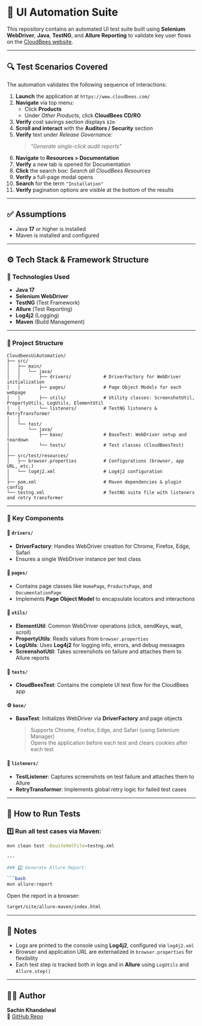 # 🚀 UI Automation Suite

This repository contains an automated UI test suite built using **Selenium WebDriver**, **Java**, **TestNG**, and **Allure Reporting** to validate key user flows on the [CloudBees website](https://www.cloudbees.com/).

---

## 🔍 Test Scenarios Covered

The automation validates the following sequence of interactions:

1. **Launch** the application at `https://www.cloudbees.com/`
2. **Navigate** via top menu:
    - Click **Products**
    - Under *Other Products*, click **CloudBees CD/RO**
3. **Verify** cost savings section displays `$2m`
4. **Scroll and interact** with the **Auditors / Security** section
5. **Verify** text under *Release Governance*:
   > _"Generate single-click audit reports"_
6. **Navigate** to **Resources > Documentation**
7. **Verify** a new tab is opened for Documentation
8. **Click** the search box: *Search all CloudBees Resources*
9. **Verify** a full-page modal opens
10. **Search** for the term `"Installation"`
11. **Verify** pagination options are visible at the bottom of the results

---

## ✅ Assumptions

- Java **17** or higher is installed
- Maven is installed and configured

---

## ⚙️ Tech Stack & Framework Structure

### 🔸 Technologies Used
- **Java 17**
- **Selenium WebDriver**
- **TestNG** (Test Framework)
- **Allure** (Test Reporting)
- **Log4j2** (Logging)
- **Maven** (Build Management)

---

### 🔸 Project Structure

```
CloudbeesUiAutomation/
├── src/
│   ├── main/
│   │   └── java/
│   │       ├── drivers/            # DriverFactory for WebDriver initialization
│   │       ├── pages/              # Page Object Models for each webpage
│   │       ├── utils/              # Utility classes: ScreenshotUtil, PropertyUtils, LogUtils, ElementUtil
│   │       └── listeners/          # TestNG listeners & RetryTransformer
│   │
│   └── test/
│       └── java/
│           ├── base/               # BaseTest: WebDriver setup and teardown
│           └── tests/              # Test classes (CloudBeesTest)
│
├── src/test/resources/
│   ├── browser.properties          # Configurations (browser, app URL, etc.)
│   └── log4j2.xml                  # Log4j2 configuration
│
├── pom.xml                         # Maven dependencies & plugin config
└── testng.xml                      # TestNG suite file with listeners and retry transformer

```

---


### 🔸 Key Components

#### 🧩 `drivers/`
- **DriverFactory**: Handles WebDriver creation for Chrome, Firefox, Edge, Safari
- Ensures a single WebDriver instance per test class

#### 🧩 `pages/`
- Contains page classes like `HomePage`, `ProductsPage`, and `DocumentationPage`
- Implements **Page Object Model** to encapsulate locators and interactions

#### 🧰 `utils/`
- **ElementUtil**: Common WebDriver operations (click, sendKeys, wait, scroll)
- **PropertyUtils**: Reads values from `browser.properties`
- **LogUtils**: Uses **Log4j2** for logging info, errors, and debug messages
- **ScreenshotUtil**: Takes screenshots on failure and attaches them to Allure reports

#### 🧪 `tests/`
- **CloudBeesTest**: Contains the complete UI test flow for the CloudBees app

#### ⚙️ `base/`
- **BaseTest**: Initializes WebDriver via **DriverFactory** and page objects
  > Supports Chrome, Firefox, Edge, and Safari (using Selenium Manager)  
  > Opens the application before each test and clears cookies after each test

#### 🔔 `listeners/`
- **TestListener**: Captures screenshots on test failure and attaches them to Allure
- **RetryTransformer**: Implements global retry logic for failed test cases

---

## 🚦 How to Run Tests

### 1️⃣ Run all test cases via Maven:

```bash
mvn clean test -DsuiteXmlFile=testng.xml

---

### 2️⃣ Generate Allure Report:

```bash
mvn allure:report
```

Open the report in a browser:

```bash
target/site/allure-maven/index.html
```

---

## 📌 Notes

- Logs are printed to the console using **Log4j2**, configured via `log4j2.xml`
- Browser and application URL are externalized in `browser.properties` for flexibility
- Each test step is tracked both in logs and in **Allure** using `LogUtils` and `Allure.step()`

---

## 👨‍💻 Author

**Sachin Khandelwal**  
🔗 [GitHub Repo](https://github.com/sachinKhandelwall/cloudbeesUiAutomationAssignment)
